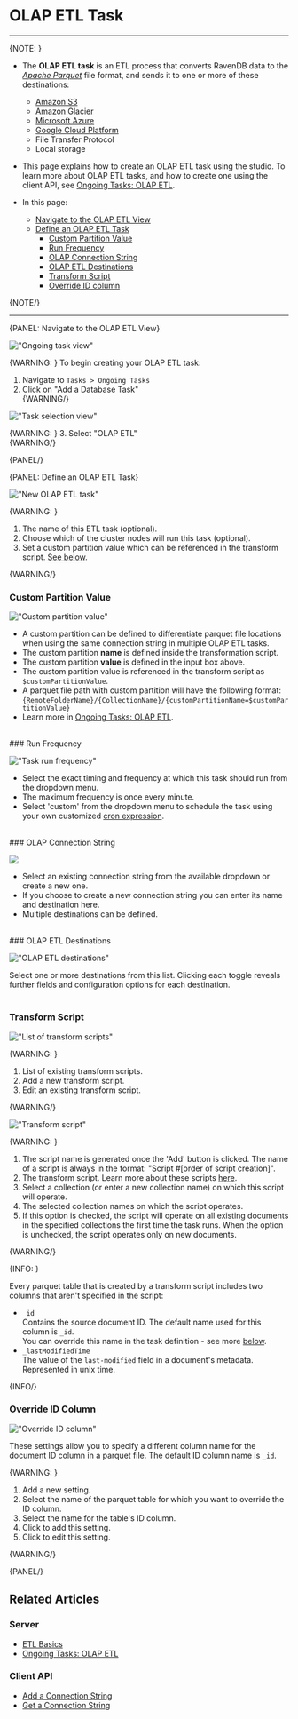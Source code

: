 ﻿# OLAP ETL Task

---

{NOTE: }

* The **OLAP ETL task** is an ETL process that converts RavenDB data to the 
[_Apache Parquet_](https://parquet.apache.org/documentation/latest/) file format, and sends 
it to one or more of these destinations:  
  * [Amazon S3](https://aws.amazon.com/s3/)
  * [Amazon Glacier](https://aws.amazon.com/glacier/)
  * [Microsoft Azure](https://azure.microsoft.com/)
  * [Google Cloud Platform](https://cloud.google.com/)
  * File Transfer Protocol
  * Local storage

* This page explains how to create an OLAP ETL task using the studio. To 
learn more about OLAP ETL tasks, and how to create one using the client API, 
see [Ongoing Tasks: OLAP ETL](../../../../server/ongoing-tasks/etl/olap).

* In this page:  
  * [Navigate to the OLAP ETL View](../../../../studio/database/tasks/ongoing-tasks/olap-etl-task#navigate-to-the-olap-etl-view)
  * [Define an OLAP ETL Task](../../../../studio/database/tasks/ongoing-tasks/olap-etl-task#define-an-olap-etl-task)
      * [Custom Partition Value](../../../../studio/database/tasks/ongoing-tasks/olap-etl-task#custom-partition-value)
      * [Run Frequency](../../../../studio/database/tasks/ongoing-tasks/olap-etl-task#run-frequency)
      * [OLAP Connection String](../../../../studio/database/tasks/ongoing-tasks/olap-etl-task#olap-connection-string)
      * [OLAP ETL Destinations](../../../../studio/database/tasks/ongoing-tasks/olap-etl-task#olap-etl-destinations)
      * [Transform Script](../../../../studio/database/tasks/ongoing-tasks/olap-etl-task#transform-script)
      * [Override ID column](../../../../studio/database/tasks/ongoing-tasks/olap-etl-task#override-id-column)

{NOTE/}

---

{PANEL: Navigate to the OLAP ETL View}

!["Ongoing task view"](images/olap-etl-1.png "Ongoing task view")

{WARNING: }
To begin creating your OLAP ETL task:  

1. Navigate to `Tasks > Ongoing Tasks`  
2. Click on "Add a Database Task"  
{WARNING/}

!["Task selection view"](images/olap-etl-2.png "Task selection view")

{WARNING: }
3. Select "OLAP ETL"  
{WARNING/}

{PANEL/}

{PANEL: Define an OLAP ETL Task}

!["New OLAP ETL task"](images/olap-etl-3_1.png "New OLAP ETL task view")

{WARNING: }

1. The name of this ETL task (optional).  
2. Choose which of the cluster nodes will run this task (optional).  
3. Set a custom partition value which can be referenced in the transform script. [See below](../../../../studio/database/tasks/ongoing-tasks/olap-etl-task#custom-partition-value).  

{WARNING/}
<br/>
### Custom Partition Value

!["Custom partition value"](images/olap-etl-7.png "Custom partition value")

* A custom partition can be defined to differentiate parquet file locations when 
using the same connection string in multiple OLAP ETL tasks.  
* The custom partition **name** is defined inside the transformation script.  
* The custom partition **value** is defined in the input box above.  
* The custom partition value is referenced in the transform script as 
`$customPartitionValue`.  
* A parquet file path with custom partition will have the following format:  
  `{RemoteFolderName}/{CollectionName}/{customPartitionName=$customPartitionValue}`  
* Learn more in [Ongoing Tasks: OLAP ETL](../../../../server/ongoing-tasks/etl/olap#the-custom-partition-value).  
<br/>
### Run Frequency

!["Task run frequency"](images/olap-etl-3.png "Task run frequency")

* Select the exact timing and frequency at which this task should run from the dropdown menu.  
* The maximum frequency is once every minute.  
* Select 'custom' from the dropdown menu to schedule the task using your own customized 
[cron expression](https://docs.oracle.com/cd/E12058_01/doc/doc.1014/e12030/cron_expressions.htm).  
<br/>
### OLAP Connection String

![](images/olap-etl-4.png)

* Select an existing connection string from the available dropdown or create a new one.  
* If you choose to create a new connection string you can enter its name and destination here.  
* Multiple destinations can be defined.  
<br/>
### OLAP ETL Destinations

!["OLAP ETL destinations"](images/olap-etl-3_2.png "OLAP ETL destinations")

Select one or more destinations from this list. Clicking each toggle reveals further 
fields and configuration options for each destination.  
<br/>
### Transform Script

!["List of transform scripts"](images/olap-etl-9.png "List of transform scripts")

{WARNING: }

1. List of existing transform scripts.  
2. Add a new transform script.  
2. Edit an existing transform script.  

{WARNING/}

!["Transform script"](images/olap-etl-6.png "Transform script")

{WARNING: }

1. The script name is generated once the 'Add' button is clicked. The name of a script 
is always in the format: "Script #[order of script creation]".  
2. The transform script. Learn more about these scripts [here](../../../../server/ongoing-tasks/etl/raven#transformation-script-options).  
3. Select a collection (or enter a new collection name) on which this script will operate.  
4. The selected collection names on which the script operates.  
5. If this option is checked, the script will operate on all existing documents in the 
specified collections the first time the task runs. When the option is unchecked, the 
script operates only on new documents.  

{WARNING/}

{INFO: }

Every parquet table that is created by a transform script includes two columns that 
aren't specified in the script:  

* `_id`  
  Contains the source document ID. The default name used for this column is `_id`.  
  You can override this name in the task definition - see more 
  [below](../../../../studio/database/tasks/ongoing-tasks/olap-etl-task#override-id-column).  
* `_lastModifiedTime`  
  The value of the `last-modified` field in a document's metadata. Represented in unix time.  

{INFO/}
<br/>
### Override ID Column

!["Override ID column"](images/olap-etl-8.png "Override ID column")

These settings allow you to specify a different column name for the document ID column 
in a parquet file. The default ID column name is `_id`.  

{WARNING: }

1. Add a new setting.  
2. Select the name of the parquet table for which you want to override the ID column.  
3. Select the name for the table's ID column.  
4. Click to add this setting.  
5. Click to edit this setting.  

{WARNING/}

{PANEL/}

## Related Articles

### Server

- [ETL Basics](../../../../server/ongoing-tasks/etl/raven)  
- [Ongoing Tasks: OLAP ETL](../../../../server/ongoing-tasks/etl/olap)  

### Client API

- [Add a Connection String](../../../../client-api/operations/maintenance/connection-strings/add-connection-string)  
- [Get a Connection String](../../../../client-api/operations/maintenance/connection-strings/get-connection-string)  
